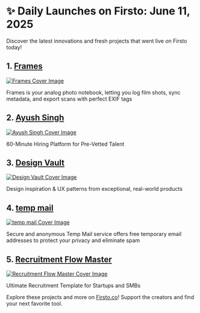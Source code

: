 # ✨ Daily Launches on Firsto: June 11, 2025

Discover the latest innovations and fresh projects that went live on Firsto today!

## 1. [Frames](https://firsto.co/projects/frames)

[![Frames Cover Image](https://607255gt6f.ufs.sh/f/ViZtN9dvJxPtvsKuVbAciYO9t6oKsqmZw2gkD5EJvPQLMe4G)](https://firsto.co/projects/frames)

 Frames is your analog photo notebook, letting you log film shots, sync metadata, and export scans with perfect EXIF tags



## 2. [Ayush Singh](https://firsto.co/projects/ayush-singh)

[![Ayush Singh Cover Image](https://607255gt6f.ufs.sh/f/ViZtN9dvJxPtshSRgkKNHlhmD6Z8sdEqQMcVSCFPk9IvzUKO)](https://firsto.co/projects/ayush-singh)

 60-Minute Hiring Platform for Pre-Vetted Talent



## 3. [Design Vault](https://firsto.co/projects/design-vault)

[![Design Vault Cover Image](https://607255gt6f.ufs.sh/f/ViZtN9dvJxPtckRXj1YKP6aTjAgzZvGmc4bOUJCn9qhLW08e)](https://firsto.co/projects/design-vault)

 Design inspiration & UX patterns from exceptional, real-world products



## 4. [temp mail](https://firsto.co/projects/temp-mail-3684)

[![temp mail Cover Image](https://607255gt6f.ufs.sh/f/ViZtN9dvJxPtDm3m5F5OFyE8hGTOLJiBNrXYjxsvu1P0Uwk6)](https://firsto.co/projects/temp-mail-3684)

 Secure and anonymous Temp Mail service offers free temporary email addresses to protect your privacy and eliminate spam 



## 5. [Recruitment Flow Master](https://firsto.co/projects/recruitment-flow-master)

[![Recruitment Flow Master Cover Image](https://607255gt6f.ufs.sh/f/ViZtN9dvJxPtKxr0HZbFBaPyCVfqFXb2c0GpZJ6SW3DiH9rh)](https://firsto.co/projects/recruitment-flow-master)

 Ultimate Recruitment Template for Startups and SMBs




Explore these projects and more on [Firsto.co](https://firsto.co)! Support the creators and find your next favorite tool.
